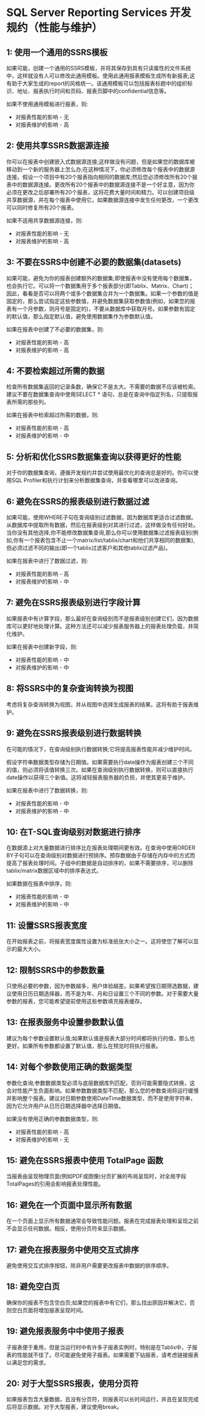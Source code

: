 # SQL Server Reporting Services 开发规约（性能与维护）


## 1: 使用一个通用的SSRS模板

如果可能，创建一个通用的SSRS模板，并将其保存到具有只读属性的文件系统中，这样就没有人可以修改此通用模板。使用此通用报表模板生成所有新报表;这有助于大家生成的report的风格统一。该通用模板可以包括报表标题中的组织标识、地址、报表执行时间和页码、报表页脚中的confidential信息等。

如果不使用通用模板进行报表，则:

  * 对报表性能的影响 - 无
  * 对报表维护的影响 - 高


## 2: 使用共享SSRS数据源连接

你可以在报表中创建嵌入式数据源连接;这样做没有问题，但是如果您的数据库被移动到一个新的服务器上怎么办;在这种情况下，你必须修改每个报表中的数据源连接。假设一个项目中有20个报表指向相同的数据库;然后您必须修改所有20个报表中的数据源连接。更改所有20个报表中的数据源连接不是一个好主意，因为你必须在更改之后部署所有20个报表，这将花费大量时间和精力。可以创建项目级共享数据源，并在每个报表中使用它。如果数据源连接中发生任何更改，一个更改可以同时修复所有20个报表。

如果不适用共享数据源连接，则:

  * 对报表性能的影响 - 无
  * 对报表维护的影响 - 高


## 3: 不要在SSRS中创建不必要的数据集(datasets)

如果可能，避免为你的报表创建额外的数据集;即使报表中没有使用每个数据集，也会执行它。可以将一个数据集用于多个报表部分(即Tablix、Matrix、Chart)；因此，看看是否可以将两个或多个数据集合并为一个数据集。如果一个参数的值是固定的，那么尝试指定这些参数值，并避免数据集获取参数值(例如，如果您的报表有一个月参数，则月号是固定的)，不要从数据库中获取月号。如果参数有固定的默认值，那么指定默认值，避免使用数据集作为参数默认值。

如果在报表中创建了不必要的数据集，则:

  * 对报表性能的影响 - 高
  * 对报表维护的影响 - 高


## 4: 不要检索超过所需的数据

检查所有数据集返回的记录条数，确保它不是太大。不需要的数据不应该被检索。建议不要在数据集查询中使用SELECT * 语句，总是在查询中指定列名，只提取报表所需的那些列。

如果在报表中检索超过所需的数据，则:

  * 对报表性能的影响 - 高
  * 对报表维护的影响 - 中


## 5: 分析和优化SSRS数据集查询以获得更好的性能

对于你的数据集查询，遵循开发规约并尝试使用最优化的查询总是好的。你可以使用SQL Profiler和执行计划来分析数据集查询，并查看哪里可以改进查询。


## 6: 避免在SSRS的报表级别进行数据过滤

如果可能，使用WHERE子句在查询级别过滤数据，因为数据库更适合过滤数据。从数据库中提取所有数据，然后在报表级别对其进行过滤，这样做没有任何好处。当你没有其他选择,你不能修改数据集查询,那么你可以使用数据集过滤报表级别(例如,你有一个报表包含不止一个matrix/list/tablix/chart和他们共享相同的数据集),但必须过滤不同的输出(即一个tablix过滤客户和其他tablix过滤产品)。

如果在报表中进行了数据过滤，则:

  * 对报表性能的影响 - 高
  * 对报表维护的影响 - 中


## 7: 避免在SSRS报表级别进行字段计算

如果报表中有计算字段，那么最好在查询级别而不是报表级别创建它们，因为数据库可以更好地处理计算。这种方法还可以减少报表服务器上的报表处理负载，并简化维护。

如果在报表中创建新字段，则:

  * 对报表性能的影响 - 中
  * 对报表维护的影响 - 中


## 8: 将SSRS中的复杂查询转换为视图

考虑将复杂查询转换为视图，并从视图中选择生成报表的结果。这将有助于报表维护。


## 9: 避免在SSRS报表级别进行数据转换

在可能的情况下，在查询级别执行数据转换;它将提高报表性能并减少维护时间。

假设字符串数据类型存储为日期值。如果需要执行date操作为报表创建三个不同的值，则必须将该值转换三次。如果在查询级别执行数据转换，则可以直接执行date操作以获得三个新值。这将减轻报表服务器的负担，并使其更易于维护。

如果在报表中进行了数据转换，则:

  * 对报表性能的影响 - 中
  * 对报表维护的影响 - 中


## 10: 在T-SQL查询级别对数据进行排序

在数据源上对大量数据进行排序比在报表处理期间更有效。在查询中使用ORDER BY子句可以在查询级别对数据进行预排序。预存数据由于存储在内存中的方式而提高了报表处理时间。子组中的数据是自动排序的，如果不需要排序，可以删除tablix/matrix数据区域中的排序表达式。

如果数据在报表中排序，则:

  * 对报表性能的影响 - 中
  * 对报表维护的影响 - 中


## 11: 设置SSRS报表宽度

在开始报表之前，将报表宽度属性设置为标准纸张大小之一。这将使您了解可以显示的最大大小。


## 12: 限制SSRS中的参数数量

只使用必要的参数，因为参数越多，用户体验越差。如果希望按日期筛选数据，建议使用日历日期选择器，而不是为年、月和日设置三个不同的参数。对于需要大量参数的报表，您可能希望提前使用这些参数填充报表缓存。


## 13: 在报表服务中设置参数默认值

建议为每个参数设置默认值;如果默认值是报表大部分时间都将执行的值，那么也更好。如果所有参数都设置了默认值，那么在预览时将执行报表。


## 14: 对每个参数使用正确的数据类型

参数化查询;参数数据类型必须与底层数据库列匹配，否则可能需要隐式转换，这会对性能产生负面影响。如果参数数据类型不匹配，那么您的参数查询将运行缓慢并影响整个报表。建议对日期参数使用DateTime数据类型，而不是使用字符串，因为它允许用户从日历日期选择器中选择日期值。

如果没有使用正确的参数数据类型，则:

  * 对报表性能的影响 - 高
  * 对报表维护的影响 - 无


## 15: 避免在SSRS报表中使用 TotalPage 函数

当报表由呈现物理页面(例如PDF或图像)分页扩展的布局呈现时，对全局字段TotalPages的引用会影响报表处理性能。


## 16: 避免在一个页面中显示所有数据

在一个页面上显示所有数据通常会导致性能问题。报表在完成报表处理和呈现之前不会显示任何数据。相反，使用分页符来显示数据。


## 17: 避免在报表服务中使用交互式排序

避免使用交互式排序按钮，除非用户需要更改报表中数据的排序顺序。


## 18: 避免空白页

确保你的报表不包含空白页;如果您的报表中有它们，那么找出原因并解决它，否则空白页面将增加报表呈现时间。


## 19: 避免报表服务中中使用子报表

子报表便于重用，但是当运行时中有许多子报表实例时，特别是在Tablix中，子报表的性能就不佳了。尽可能避免使用子报表。如果需要下钻报表，请考虑链接报表以满足您的需求。


## 20: 对于大型SSRS报表，使用分页符

如果报表包含大量数据，且没有分页符，则报表可以长时间运行，并且在呈现完成后将显示数据。对于大型报表，建议使用break。
